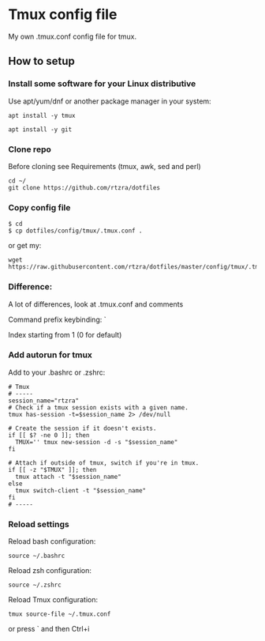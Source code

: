 # Tmux config file

My own .tmux.conf config file for tmux.

## How to setup

### Install some software for your Linux distributive

Use apt/yum/dnf or another package manager in your system:

```
apt install -y tmux 
```

```
apt install -y git
```

### Clone repo

Before cloning see Requirements (tmux, awk, sed and perl)

```
cd ~/
git clone https://github.com/rtzra/dotfiles
```

### Copy config file

```
$ cd
$ cp dotfiles/config/tmux/.tmux.conf .
```

or get my:

```
wget https://raw.githubusercontent.com/rtzra/dotfiles/master/config/tmux/.tmux.conf
```

### Difference:

A lot of differences, look at .tmux.conf and comments

Command prefix keybinding: `

Index starting from 1 (0 for default)

### Add autorun for tmux

Add to your .bashrc or .zshrc:

```
# Tmux
# -----
session_name="rtzra"
# Check if a tmux session exists with a given name.
tmux has-session -t=$session_name 2> /dev/null

# Create the session if it doesn't exists.
if [[ $? -ne 0 ]]; then
  TMUX='' tmux new-session -d -s "$session_name"
fi

# Attach if outside of tmux, switch if you're in tmux.
if [[ -z "$TMUX" ]]; then
  tmux attach -t "$session_name"
else
  tmux switch-client -t "$session_name"
fi
# -----
```

### Reload settings

Reload bash configuration:

```
source ~/.bashrc
```

Reload zsh configuration:

```
source ~/.zshrc
```

Reload Tmux configuration:

```
tmux source-file ~/.tmux.conf
```
or press ` and then Ctrl+i
